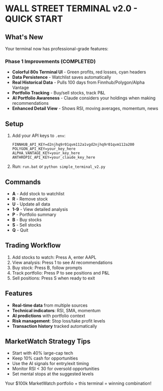 # WALL STREET TERMINAL v2.0 - QUICK START

## What's New
Your terminal now has professional-grade features:

### Phase 1 Improvements (COMPLETED)
- **Colorful 80s Terminal UI** - Green profits, red losses, cyan headers
- **Data Persistence** - Watchlist saves automatically
- **Real Historical Data** - Pulls 100 days from Finnhub/Polygon/Alpha Vantage
- **Portfolio Tracking** - Buy/sell stocks, track P&L
- **AI Portfolio Awareness** - Claude considers your holdings when making recommendations
- **Enhanced Detail View** - Shows RSI, moving averages, momentum, news

## Setup
1. Add your API keys to `.env`:
   ```
   FINNHUB_API_KEY=d2njhq9r01qvm112a1vgd2njhq9r01qvm112a200
   POLYGON_API_KEY=your_key_here
   ALPHA_VANTAGE_KEY=your_key_here
   ANTHROPIC_API_KEY=your_claude_key_here
   ```

2. Run: `run.bat` or `python simple_terminal_v2.py`

## Commands
- **A** - Add stock to watchlist
- **R** - Remove stock
- **U** - Update all data
- **1-9** - View detailed analysis
- **P** - Portfolio summary
- **B** - Buy stocks
- **S** - Sell stocks
- **Q** - Quit

## Trading Workflow
1. Add stocks to watch: Press A, enter AAPL
2. View analysis: Press 1 to see AI recommendations
3. Buy stock: Press B, follow prompts
4. Track portfolio: Press P to see positions and P&L
5. Sell positions: Press S when ready to exit

## Features
- **Real-time data** from multiple sources
- **Technical indicators**: RSI, SMA, momentum
- **AI predictions** with portfolio context
- **Risk management**: Stop loss/take profit levels
- **Transaction history** tracked automatically

## MarketWatch Strategy Tips
- Start with 40% large-cap tech
- Keep 10% cash for opportunities
- Use the AI signals for entry/exit timing
- Monitor RSI < 30 for oversold opportunities
- Set mental stops at the suggested levels

Your $100k MarketWatch portfolio + this terminal = winning combination!